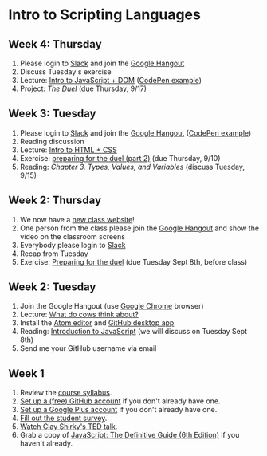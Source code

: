 # Intro to Scripting Languages

## Week 4: Thursday

1. Please login to [Slack](https://im215.slack.com/) and join the [Google Hangout](https://www.youtube.com/watch?v=WJWWV14uz2E)
2. Discuss Tuesday's exercise
3. Lecture: [Intro to JavaScript + DOM](week3/js-dom) ([CodePen example](http://codepen.io/anon/pen/WQQRXR))
4. Project: [*The Duel*](project1/duel) (due Thursday, 9/17)

## Week 3: Tuesday

1. Please login to [Slack](https://im215.slack.com/) and join the [Google Hangout](https://www.youtube.com/watch?v=US9D5PU-4Rs) ([CodePen example](http://codepen.io/anon/pen/VvLXgL))
2. Reading discussion
3. Lecture: [Intro to HTML + CSS](http://phiffer.org/scripting/week3/html-css)
4. Exercise: [preparing for the duel (part 2)](http://phiffer.org/scripting/week3/duel) (due Thursday, 9/10)
5. Reading: *Chapter 3. Types, Values, and Variables* (discuss Tuesday, 9/15)

## Week 2: Thursday

1. We now have a [new class website](http://phiffer.org/scripting/)!
2. One person from the class please join the [Google Hangout](https://www.youtube.com/watch?v=zFdf9co1Lfo) and show the video on the classroom screens
4. Everybody please login to [Slack](https://im215.slack.com/)
5. Recap from Tuesday
6. Exercise: [Preparing for the duel](http://phiffer.org/scripting/week2/duel) (due Tuesday Sept 8th, before class)

## Week 2: Tuesday

1. Join the Google Hangout (use [Google Chrome](http://www.google.com/chrome/) browser)
2. Lecture: [What do cows think about?](http://phiffer.org/scripting/week2/tuesday-lecture.html)
3. Install the [Atom editor](https://atom.io/) and [GitHub desktop app](https://desktop.github.com/)
4. Reading: [Introduction to JavaScript](http://cdn.oreilly.com/oreilly/booksamplers/9780596805524_sampler.pdf) (we will discuss on Tuesday Sept 8th)
5. Send me your GitHub username via email

## Week 1

1. Review the [course syllabus](http://phiffer.org/scripting/syllabus).
2. [Set up a (free) GitHub account](https://github.com/join) if you don't already have one.
3. [Set up a Google Plus account](https://plus.google.com/) if you don't already have one.
4. [Fill out the student survey](https://docs.google.com/forms/d/1v3zCvcZYKljpOYQ9-rX6-kKjOvnkCl6d8i0qduojEbo/viewform?usp=send_form).
5. [Watch Clay Shirky's TED talk](http://www.ted.com/talks/clay_shirky_how_the_internet_will_one_day_transform_government?language=en).
6. Grab a copy of [JavaScript: The Definitive Guide (6th Edition)](http://shop.oreilly.com/product/9780596805531.do) if you haven't already.

